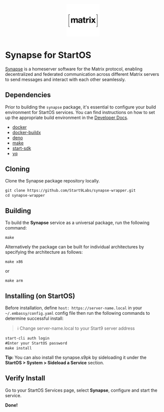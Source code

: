 <p align="center">
  <img src="icon.png" alt="Project Logo" width="21%">
</p>

# Synapse for StartOS

[Synapse](https://github.com/matrix-org/synapse) is a homeserver software for the Matrix protocol, enabling decentralized and federated communication across different Matrix servers to send messages and interact with each other seamlessly.

## Dependencies

Prior to building the `synapse` package, it's essential to configure your build environment for StartOS services. You can find instructions on how to set up the appropriate build environment in the [Developer Docs](https://docs.start9.com/latest/developer-docs/packaging).

- [docker](https://docs.docker.com/get-docker)
- [docker-buildx](https://docs.docker.com/buildx/working-with-buildx/)
- [deno](https://deno.land/)
- [make](https://www.gnu.org/software/make/)
- [start-sdk](https://github.com/Start9Labs/start-os/tree/sdk/backend)
- [yq](https://mikefarah.gitbook.io/yq)

## Cloning

Clone the Synapse package repository locally.

```
git clone https://github.com/Start9Labs/synapse-wrapper.git
cd synapse-wrapper
```

## Building

To build the **Synapse** service as a universal package, run the following command:

```
make
```

Alternatively the package can be built for individual architectures by specifying the architecture as follows:

```
make x86
```

or

```
make arm
```

## Installing (on StartOS)

Before installation, define `host: https://server-name.local` in your `~/.embassy/config.yaml` config file then run the following commands to determine successful install:

> :information_source: Change server-name.local to your Start9 server address

```
start-cli auth login
#Enter your StartOS password
make install
```

**Tip:** You can also install the synapse.s9pk by sideloading it under the **StartOS > System > Sideload a Service** section.

## Verify Install

Go to your StartOS Services page, select **Synapse**, configure and start the service.

**Done!**

